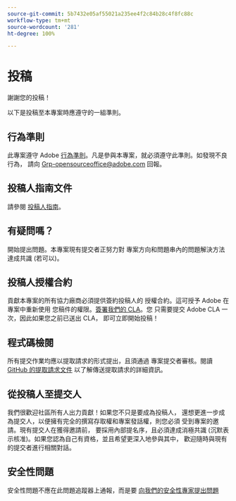 ```yaml
---
source-git-commit: 5b7432e05af55021a235ee4f2c84b28c4f8fc88c
workflow-type: tm+mt
source-wordcount: '281'
ht-degree: 100%

---
```

# 投稿

謝謝您的投稿！

以下是投稿至本專案時應遵守的一組準則。

## 行為準則

此專案遵守 Adobe [行為準則](code-of-conduct.md)。凡是參與本專案，就必須遵守此準則。如發現不良行為，
請向 [Grp-opensourceoffice@adobe.com](mailto:Grp-opensourceoffice@adobe.com) 回報。

## 投稿人指南文件

請參閱 [投稿人指南](https://experienceleague.adobe.com/docs/contributor/contributor-guide/introduction.html?lang=zh-Hant)。

## 有疑問嗎？

開始提出問題。本專案現有提交者正努力對
專案方向和問題串內的問題解決方法達成共識
(若可以)。

## 投稿人授權合約

貢獻本專案的所有協力廠商必須提供簽約投稿人的
授權合約。這可授予 Adobe 在專案中重新使用
您稿件的權限。[簽署我們的 CLA](http://opensource.adobe.com/cla.html)。您
只需要提交 Adobe CLA 一次，因此如果您之前已送出 CLA，
即可立即開始投稿！

## 程式碼檢閱

所有提交作業均應以提取請求的形式提出，且須通過
專案提交者審核。閱讀 [GitHub 的提取請求文件](https://help.github.com/articles/about-pull-requests/)
以了解傳送提取請求的詳細資訊。

<!--
Lastly, please follow the [pull request template](PULL_REQUEST_TEMPLATE.md) when
submitting a pull request!
-->

## 從投稿人至提交人

我們很歡迎社區所有人出力貢獻！如果您不只是要成為投稿人，
還想更進一步成為提交人，以便擁有完全的撰寫存取權和專案發話權，則您必須
受到專案的邀請。現有提交人在獲得邀請前，
要採用內部提名序，且必須達成消極共識 
(沉默表示核准)。如果您認為自己有資格，並且希望更深入地參與其中，
歡迎隨時與現有的提交者進行相關對話。

## 安全性問題

安全性問題不應在此問題追蹤器上通報，而是要 [向我們的安全性專家提出問題](https://helpx.adobe.com/tw/security/alertus.html)
